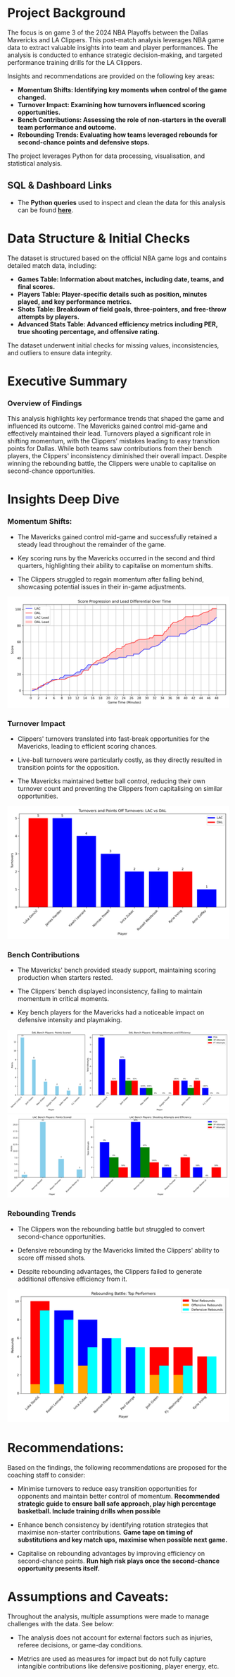 # Project Background
The focus is on game 3 of the 2024 NBA Playoffs between the Dallas Mavericks and LA Clippers. This post-match analysis leverages NBA game data to extract valuable insights into team and player performances. The analysis is conducted to enhance strategic decision-making, and targeted performance training drills for the LA Clippers.

Insights and recommendations are provided on the following key areas:

- **Momentum Shifts: Identifying key moments when control of the game changed.** 
- **Turnover Impact: Examining how turnovers influenced scoring opportunities.** 
- **Bench Contributions: Assessing the role of non-starters in the overall team performance and outcome.** 
- **Rebounding Trends: Evaluating how teams leveraged rebounds for second-chance points and defensive stops.** 

The project leverages Python for data processing, visualisation, and statistical analysis.

## SQL & Dashboard Links

- The **Python queries** used to inspect and clean the data for this analysis can be found **[here](https://raw.githubusercontent.com/SinaS24/NBA-Post-Match-Analysis/refs/heads/main/NBA%20Post%20Match%20Analysis_0042300173.ipynb)**.  


# Data Structure & Initial Checks

The dataset is structured based on the official NBA game logs and contains detailed match data, including:
- **Games Table: Information about matches, including date, teams, and final scores.**
- **Players Table: Player-specific details such as position, minutes played, and key performance metrics.**
- **Shots Table: Breakdown of field goals, three-pointers, and free-throw attempts by players.**
- **Advanced Stats Table: Advanced efficiency metrics including PER, true shooting percentage, and offensive rating.**

The dataset underwent initial checks for missing values, inconsistencies, and outliers to ensure data integrity.



# Executive Summary

### Overview of Findings

This analysis highlights key performance trends that shaped the game and influenced its outcome. The Mavericks gained control mid-game and effectively maintained their lead. Turnovers played a significant role in shifting momentum, with the Clippers’ mistakes leading to easy transition points for Dallas. While both teams saw contributions from their bench players, the Clippers' inconsistency diminished their overall impact. Despite winning the rebounding battle, the Clippers were unable to capitalise on second-chance opportunities.



# Insights Deep Dive
### Momentum Shifts:

* The Mavericks gained control mid-game and successfully retained a steady lead throughout the remainder of the game.
  
* Key scoring runs by the Mavericks occurred in the second and third quarters, highlighting their ability to capitalise on momentum shifts.
  
* The Clippers struggled to regain momentum after falling behind, showcasing potential issues in their in-game adjustments.

![Momentum](Score_progression.png)

### Turnover Impact

* Clippers' turnovers translated into fast-break opportunities for the Mavericks, leading to efficient scoring chances.
  
* Live-ball turnovers were particularly costly, as they directly resulted in transition points for the opposition.
  
* The Mavericks maintained better ball control, reducing their own turnover count and preventing the Clippers from capitalising on similar opportunities.


![Turnovers](Turnovers.png)


### Bench Contributions

* The Mavericks' bench provided steady support, maintaining scoring production when starters rested.
  
* The Clippers’ bench displayed inconsistency, failing to maintain momentum in critical moments.
  
* Key bench players for the Mavericks had a noticeable impact on defensive intensity and playmaking.

![Dallas Bench](Score_Efficiency_DAL_Bench.png)
![LA Bench](Score_Efficiency_LAC_Bench.png)


### Rebounding Trends

* The Clippers won the rebounding battle but struggled to convert second-chance opportunities.
  
* Defensive rebounding by the Mavericks limited the Clippers' ability to score off missed shots.
  
* Despite rebounding advantages, the Clippers failed to generate additional offensive efficiency from it.

![Rebounds](Rebounding_battle.png) 



# Recommendations:

Based on the findings, the following recommendations are proposed for the coaching staff to consider:

* Minimise turnovers to reduce easy transition opportunities for opponents and maintain better control of momentum. **Recommended strategic guide to ensure ball safe approach, play high percentage basketball. Include training drills when possible**
  
* Enhance bench consistency by identifying rotation strategies that maximise non-starter contributions.
 **Game tape on timing of substitutions and key match ups, maximise when possible next game.**
  
* Capitalise on rebounding advantages by improving efficiency on second-chance points. **Run high risk plays once the second-chance opportunity presents itself.**
  


# Assumptions and Caveats:

Throughout the analysis, multiple assumptions were made to manage challenges with the data. See below:

* The analysis does not account for external factors such as injuries, referee decisions, or game-day conditions.
  
* Metrics are used as measures for impact but do not fully capture intangible contributions like defensive positioning, player energy, etc.
